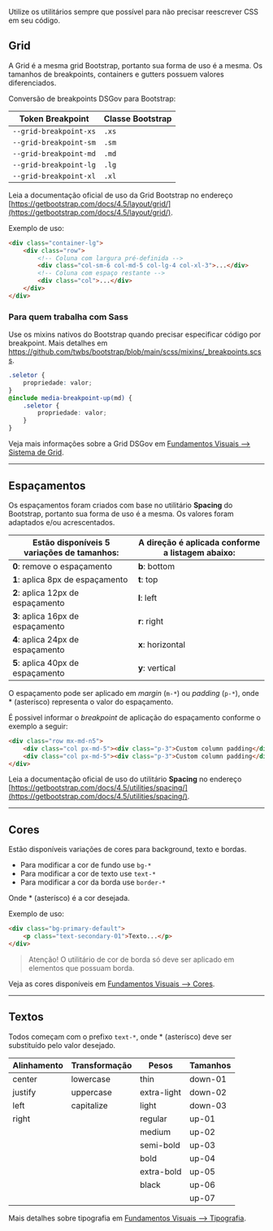 Utilize os utilitários sempre que possível para não precisar reescrever CSS em seu código.

## Grid

A Grid é a mesma grid Bootstrap, portanto sua forma de uso é a mesma. Os tamanhos de breakpoints, containers e gutters possuem valores diferenciados.

Conversão de breakpoints DSGov para Bootstrap:

| Token Breakpoint       | Classe Bootstrap |
| ---------------------- | ---------------- |
| `--grid-breakpoint-xs` | `.xs`            |
| `--grid-breakpoint-sm` | `.sm`            |
| `--grid-breakpoint-md` | `.md`            |
| `--grid-breakpoint-lg` | `.lg`            |
| `--grid-breakpoint-xl` | `.xl`            |

Leia a documentação oficial de uso da Grid Bootstrap no endereço [https://getbootstrap.com/docs/4.5/layout/grid/](https://getbootstrap.com/docs/4.5/layout/grid/).

Exemplo de uso:

```html
<div class="container-lg">
    <div class="row">
        <!-- Coluna com largura pré-definida -->
        <div class="col-sm-6 col-md-5 col-lg-4 col-xl-3">...</div>
        <!-- Coluna com espaço restante -->
        <div class="col">...</div>
    </div>
</div>
```

### Para quem trabalha com Sass

Use os mixins nativos do Bootstrap quando precisar especificar código por breakpoint. Mais detalhes em <https://github.com/twbs/bootstrap/blob/main/scss/mixins/_breakpoints.scss>.

```scss
.seletor {
    propriedade: valor;
}
@include media-breakpoint-up(md) {
    .seletor {
        propriedade: valor;
    }
}
```

Veja mais informações sobre a Grid DSGov em [Fundamentos Visuais --> Sistema de Grid](ds/fundamentos-visuais/grid).

---

## Espaçamentos

Os espaçamentos foram criados com base no utilitário **Spacing** do Bootstrap, portanto sua forma de uso é a mesma. Os valores foram adaptados e/ou acrescentados.

| Estão disponíveis 5 variações de tamanhos: | A direção é aplicada conforme a listagem abaixo: |
| ------------------------------------------ | ------------------------------------------------ |
| **0**: remove o espaçamento                | **b**: bottom                                    |
| **1**: aplica 8px de espaçamento           | **t**: top                                       |
| **2**: aplica 12px de espaçamento          | **l**: left                                      |
| **3**: aplica 16px de espaçamento          | **r**: right                                     |
| **4**: aplica 24px de espaçamento          | **x**: horizontal                                |
| **5**: aplica 40px de espaçamento          | **y**: vertical                                  |

O espaçamento pode ser aplicado em _margin_ (`m-*`) ou _padding_ (`p-*`), onde \* (asterísco) representa o valor do espaçamento.

É possivel informar o _breakpoint_ de aplicação do espaçamento conforme o exemplo a seguir:

```html
<div class="row mx-md-n5">
    <div class="col px-md-5"><div class="p-3">Custom column padding</div></div>
    <div class="col px-md-5"><div class="p-3">Custom column padding</div></div>
</div>
```

Leia a documentação oficial de uso do utilitário **Spacing** no endereço [https://getbootstrap.com/docs/4.5/utilities/spacing/](https://getbootstrap.com/docs/4.5/utilities/spacing/).

---

## Cores

Estão disponíveis variações de cores para background, texto e bordas.

-   Para modificar a cor de fundo use `bg-*`
-   Para modificar a cor de texto use `text-*`
-   Para modificar a cor da borda use `border-*`

Onde \* (asterísco) é a cor desejada.

Exemplo de uso:

```html
<div class="bg-primary-default">
    <p class="text-secondary-01">Texto...</p>
</div>
```

> Atenção! O utilitário de cor de borda só deve ser aplicado em elementos que possuam borda.

Veja as cores disponíveis em [Fundamentos Visuais --> Cores](ds/fundamentos-visuais/cores).

---

## Textos

Todos começam com o prefixo `text-*`, onde \* (asterísco) deve ser substituído pelo valor desejado.

| Alinhamento | Transformação | Pesos       | Tamanhos |
| ----------- | ------------- | ----------- | -------- |
| center      | lowercase     | thin        | down-01  |
| justify     | uppercase     | extra-light | down-02  |
| left        | capitalize    | light       | down-03  |
| right       |               | regular     | up-01    |
|             |               | medium      | up-02    |
|             |               | semi-bold   | up-03    |
|             |               | bold        | up-04    |
|             |               | extra-bold  | up-05    |
|             |               | black       | up-06    |
|             |               |             | up-07    |

Mais detalhes sobre tipografia em [Fundamentos Visuais --> Tipografia](ds/fundamentos-visuais/tipografia).
